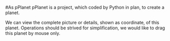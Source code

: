 #As pPlanet
pPlanet is a project, which coded by Python in plan, to create a planet.

We can view the complete picture or details, shown as coordinate, of this planet. Operations should be strived for simplification, we would like to drag this planet by mouse only.